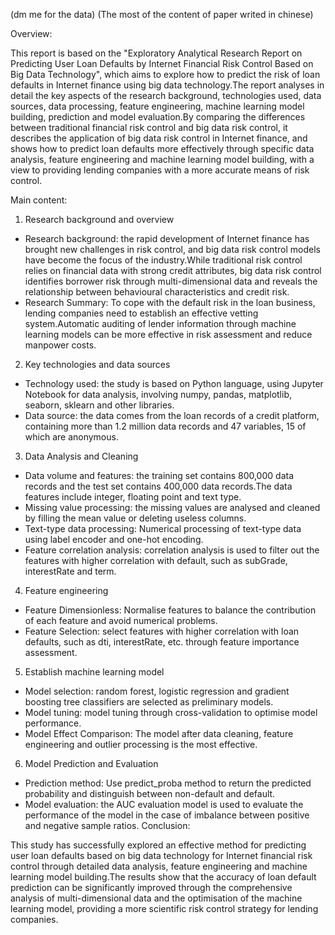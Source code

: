 (dm me for the data)
(The most of the content of paper writed in chinese)

Overview:

This report is based on the "Exploratory Analytical Research Report on Predicting User Loan Defaults by Internet Financial Risk Control Based on Big Data Technology", which aims to explore how to predict the risk of loan defaults in Internet finance using big data technology.The report analyses in detail the key aspects of the research background, technologies used, data sources, data processing, feature engineering, machine learning model building, prediction and model evaluation.By comparing the differences between traditional financial risk control and big data risk control, it describes the application of big data risk control in Internet finance, and shows how to predict loan defaults more effectively through specific data analysis, feature engineering and machine learning model building, with a view to providing lending companies with a more accurate means of risk control.

Main content:

1. Research background and overview

- Research background: the rapid development of Internet finance has brought new challenges in risk control, and big data risk control models have become the focus of the industry.While traditional risk control relies on financial data with strong credit attributes, big data risk control identifies borrower risk through multi-dimensional data and reveals the relationship between behavioural characteristics and credit risk.
- Research Summary: To cope with the default risk in the loan business, lending companies need to establish an effective vetting system.Automatic auditing of lender information through machine learning models can be more effective in risk assessment and reduce manpower costs.

2. Key technologies and data sources

- Technology used: the study is based on Python language, using Jupyter Notebook for data analysis, involving numpy, pandas, matplotlib, seaborn, sklearn and other libraries.
- Data source: the data comes from the loan records of a credit platform, containing more than 1.2 million data records and 47 variables, 15 of which are anonymous.

3. Data Analysis and Cleaning

- Data volume and features: the training set contains 800,000 data records and the test set contains 400,000 data records.The data features include integer, floating point and text type.
- Missing value processing: the missing values are analysed and cleaned by filling the mean value or deleting useless columns.
- Text-type data processing: Numerical processing of text-type data using label encoder and one-hot encoding.
- Feature correlation analysis: correlation analysis is used to filter out the features with higher correlation with default, such as subGrade, interestRate and term.

4. Feature engineering

- Feature Dimensionless: Normalise features to balance the contribution of each feature and avoid numerical problems.
- Feature Selection: select features with higher correlation with loan defaults, such as dti, interestRate, etc. through feature importance assessment.

5. Establish machine learning model

- Model selection: random forest, logistic regression and gradient boosting tree classifiers are selected as preliminary models.
- Model tuning: model tuning through cross-validation to optimise model performance.
- Model Effect Comparison: The model after data cleaning, feature engineering and outlier processing is the most effective.

6. Model Prediction and Evaluation

- Prediction method: Use predict_proba method to return the predicted probability and distinguish between non-default and default.
- Model evaluation: the AUC evaluation model is used to evaluate the performance of the model in the case of imbalance between positive and negative sample ratios.
Conclusion:

This study has successfully explored an effective method for predicting user loan defaults based on big data technology for Internet financial risk control through detailed data analysis, feature engineering and machine learning model building.The results show that the accuracy of loan default prediction can be significantly improved through the comprehensive analysis of multi-dimensional data and the optimisation of the machine learning model, providing a more scientific risk control strategy for lending companies.
